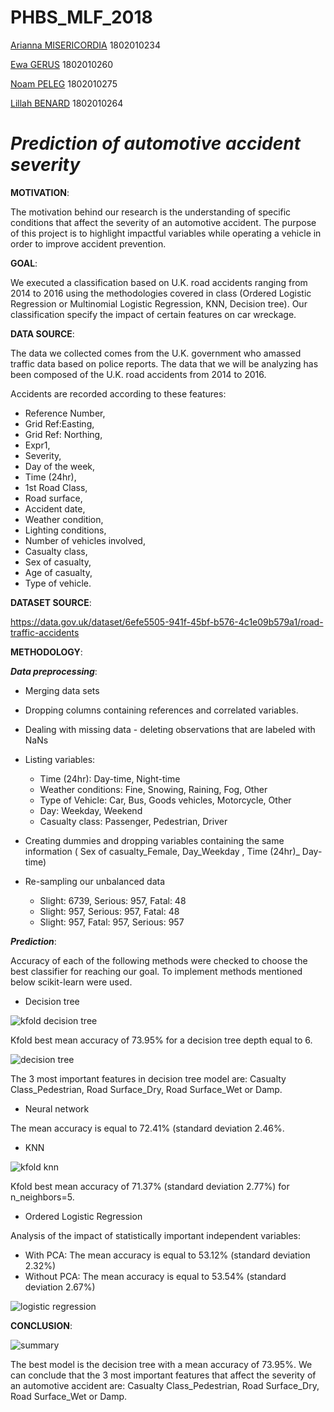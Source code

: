 # PHBS_MLF_2018

[Arianna MISERICORDIA](https://github.com/ariannamisericordia) 1802010234

[Ewa GERUS](https://github.com/ewagerus)  1802010260

[Noam PELEG](https://github.com/Noam-Peleg) 1802010275

[Lillah BENARD](https://github.com/Lillahbenard) 1802010264

# _Prediction of automotive accident severity_ 

**MOTIVATION**:

The motivation behind our research is the understanding of specific conditions that affect the severity of an automotive accident. The purpose of this project is to highlight impactful variables while operating a vehicle in order to improve accident prevention.

**GOAL**: 

We executed a classification based on U.K. road accidents ranging from 2014 to 2016 using the methodologies covered in class (Ordered Logistic Regression or Multinomial Logistic Regression, KNN, Decision tree). Our classification specify the impact of certain features on car wreckage. 

**DATA SOURCE**: 

The data we collected comes from the U.K. government who amassed traffic data based on police reports. 
The data that we will be analyzing has been composed of the U.K. road accidents from 2014 to 2016. 

Accidents are recorded according to these features:
*  Reference Number,
*  Grid Ref:Easting,
*  Grid Ref: Northing,
*  Expr1,
*  Severity, 
*  Day of the week, 
*  Time (24hr), 
*  1st Road Class,
*  Road surface,
*  Accident date,
*  Weather condition, 
*  Lighting conditions,
*  Number of vehicles involved, 
*  Casualty class,
*  Sex of casualty,
*  Age of casualty,
*  Type of vehicle.

**DATASET SOURCE**:

https://data.gov.uk/dataset/6efe5505-941f-45bf-b576-4c1e09b579a1/road-traffic-accidents

**METHODOLOGY**: 

**_Data preprocessing_**:

*  Merging data sets

*  Dropping columns containing  references and correlated variables.

*  Dealing with missing data - deleting observations that are labeled with NaNs

*  Listing variables:
   *  Time (24hr): Day-time, Night-time
   *  Weather conditions: Fine, Snowing, Raining, Fog, Other
   *  Type of Vehicle: Car, Bus, Goods vehicles, Motorcycle, Other
   *  Day: Weekday, Weekend
   *  Casualty class: Passenger, Pedestrian, Driver

*  Creating dummies and dropping variables containing the same information ( Sex of casualty_Female, Day_Weekday , Time (24hr)_ Day-time)
    
* Re-sampling our unbalanced data
  *  Slight: 6739, Serious: 957, Fatal: 48
  *  Slight: 957, Serious: 957, Fatal: 48
  *  Slight: 957, Fatal: 957, Serious: 957
  
**_Prediction_**:

Accuracy of each of the following methods were checked to choose the best classifier for reaching our goal. To implement methods mentioned below scikit-learn were used.

*  Decision tree

![kfold decision tree](https://user-images.githubusercontent.com/43052624/48170888-87be4b80-e334-11e8-8302-7c8437f7903f.png)

Kfold best mean accuracy of 73.95% for a decision tree depth equal to 6.

![decision tree](https://user-images.githubusercontent.com/43052624/48113500-116b0c00-e296-11e8-8a0f-52ce61ae41cc.png)

The 3 most important features in decision tree model are: Casualty Class_Pedestrian, Road Surface_Dry, Road Surface_Wet or Damp.

*  Neural network

The mean accuracy is equal to 72.41% (standard deviation 2.46%.

*  KNN 

![kfold knn](https://user-images.githubusercontent.com/43052624/48171438-dcfb5c80-e336-11e8-82e7-7f259129e643.png)

Kfold best mean accuracy of 71.37% (standard deviation 2.77%) for n_neighbors=5.

*  Ordered Logistic Regression

Analysis of the impact of statistically important independent variables:

   *  With PCA: The mean accuracy is equal to 53.12% (standard deviation 2.32%)
   *  Without PCA: The mean accuracy is equal to 53.54% (standard deviation 2.67%)

![logistic regression](https://user-images.githubusercontent.com/43052624/48114206-1ed5c580-e299-11e8-80b8-1e1cc922a2a0.png)

**CONCLUSION**: 

![summary](https://user-images.githubusercontent.com/43052624/48114312-8724a700-e299-11e8-86e6-2bc53ce08bbf.png)

The best model is the decision tree with a mean accuracy of 73.95%. 
We can conclude that the 3 most important features that affect the severity of an automotive accident are: Casualty Class_Pedestrian, Road Surface_Dry, Road Surface_Wet or Damp.
